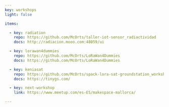 ```yaml
---
key: workshops
light: false

items:

  - key: radiation
    repo: https://github.com/McOrts/taller-iot-sensor_radiactividad
    docs: http://radiacion.mooo.com:48059/ui

  - key: lorawan4dummies
    repo: https://github.com/McOrts/LoRaWan4Dummies
    docs: https://github.com/McOrts/LoRaWan4Dummies

  - key: keniasat 
    repo: https://github.com/McOrts/spack-lora-sat-groundstation_workshop
    docs: https://tinygs.com/

  - key: next-workshop
    link: https://www.meetup.com/es-ES/makespace-mallorca/

---
```

